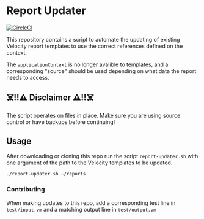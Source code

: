 # Report Updater
[![CircleCI](https://circleci.com/gh/JamaSoftware/velocity-report-updater.svg?style=svg)](https://circleci.com/gh/JamaSoftware/velocity-report-updater)

This repository contains a script to automate the updating of existing Velocity report templates to use the correct references defined on the context.

The `applicationContext` is no longer avalible to templates, and a corresponding "source" should be used depending on what data the report needs to access.


## ☠️‼️⚠️ Disclaimer ⚠️‼️☠️
The script operates on files in place. Make sure you are using source control or have backups before continuing!


## Usage
After downloading or cloning this repo run the script `report-updater.sh` with one argument of the path to the Velocity templates to be updated.
```sh
./report-updater.sh ~/reports
```

### Contributing
When making updates to this repo, add a corresponding test line in `test/input.vm`
and a matching output line in `test/output.vm`
